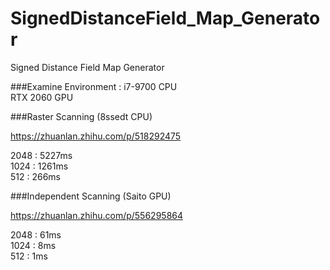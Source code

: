 # SignedDistanceField_Map_Generator
Signed Distance Field Map Generator

###Examine Environment : 
i7-9700 CPU\
RTX 2060 GPU

###Raster Scanning (8ssedt CPU)

https://zhuanlan.zhihu.com/p/518292475

2048    : 5227ms\
1024    : 1261ms\
512     : 266ms

###Independent Scanning (Saito GPU)

https://zhuanlan.zhihu.com/p/556295864

2048    : 61ms\
1024    : 8ms\
512     : 1ms